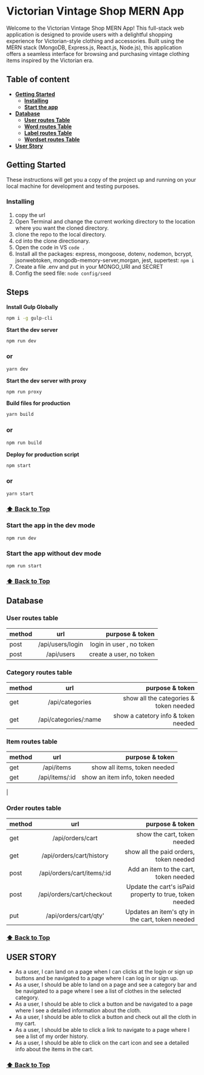 # Victorian Vintage Shop MERN App
Welcome to the Victorian Vintage Shop MERN App! This full-stack web application is designed to provide users with a delightful shopping experience for Victorian-style clothing and accessories. Built using the MERN stack (MongoDB, Express.js, React.js, Node.js), this application offers a seamless interface for browsing and purchasing vintage clothing items inspired by the Victorian era.

## Table of content  
- [**Getting Started**](#getting-started)
   - [**Installing**](#installing)
   - [**Start the app**](#steps)
- [**Database**](#database)
   - [**User routes Table**](#user-routes-table)
   - [**Word routes Table**](#word-routes-table)
   - [**Label routes Table**](#label-routes-table)
   - [**Wordset routes Table**](#wordset-routes-table)
- [**User Story**](#user-story)
 
  
  
## Getting Started 
These instructions will get you a copy of the project up and running on your local machine for development and testing purposes. 

### Installing

1. copy the url
2. Open Terminal and change the current working directory to the location where you want the cloned directory.
3. clone the repo to the local directory.
4. cd into the clone directionary.
5. Open the code in VS `code .`  
6. Install all the packages: express, mongoose, dotenv, nodemon, bcrypt, jsonwebtoken, mongodb-memory-server,morgan, jest, supertest:  `npm i`
7. Create a file .env and put in your MONGO_URI and SECRET
8. Config the seed file:  `node config/seed`
   
   
## Steps

**Install Gulp Globally**
```bash
npm i -g gulp-cli
```

**Start the dev server**
```bash
npm run dev
```
### or
```bash
yarn dev
```

**Start the dev server with proxy**
```bash
npm run proxy
```

**Build files for production**
```bash
yarn build
```
### or

```bash
npm run build
```

**Deploy for production script**
```bash
npm start
```
### or
```bash
yarn start
```
### [:arrow_up: Back to Top](#table-of-content)

### <a name="dev-mode"></a>Start the app in the dev mode 
`npm run dev`

### <a name="no-dev-mode"></a>Start the app without dev mode 
`npm run start`

### [:arrow_up: Back to Top](#table-of-content)

## Database
### User routes table
| method | url | purpose  & token | 
| :---         |     :---:      |          ---: |
| post | /api/users/login | login in user , no token|
| post | /api/users | create a user, no token |


### Category routes table
| method | url | purpose & token |
| :---         |     :---:      |          ---: |
| get | /api/categories | show all the categories & token needed |
| get | /api/categories/:name | show a catetory info & token needed |

### Item routes table
| method | url | purpose & token |
| :---         |     :---:      |          ---: |
| get | /api/items | show all items, token needed |
| get | /api/items/:id | show an item info, token needed|
|

### Order routes table
| method | url | purpose & token |
| :---         |     :---:      |          ---: |
| get | /api/orders/cart | show the cart, token needed |
| get | /api/orders/cart/history | show all the paid orders, token needed |
| post | /api/orders/cart/items/:id | Add an item to the cart, token needed|
| post | /api/orders/cart/checkout| Update the cart's isPaid property to true, token needed |
| put | /api/orders/cart/qty' | Updates an item's qty in the cart, token needed|
### [:arrow_up: Back to Top](#table-of-content)


## USER STORY

+ As a user, I can land on a page when I can clicks at the login or sign up buttons and be navigated to a page where I can log in or sign up.
+ As a user, I should be able to land on a page and see a category bar and be navigated to a page where I see a list of clothes in the selected category.
+ As a user, I should be able to click a button and be navigated to a page where I see a detailed information about the cloth.
+ As a user, I should be able to  click a button and check out all the cloth in my cart. 
+ As a user, I should be able to click a link to navigate to a page where I see a list of my order history.
+ As a user, I should be able to click on the cart icon and see a detailed info about the items in the cart. 

### [:arrow_up: Back to Top](#table-of-content)
